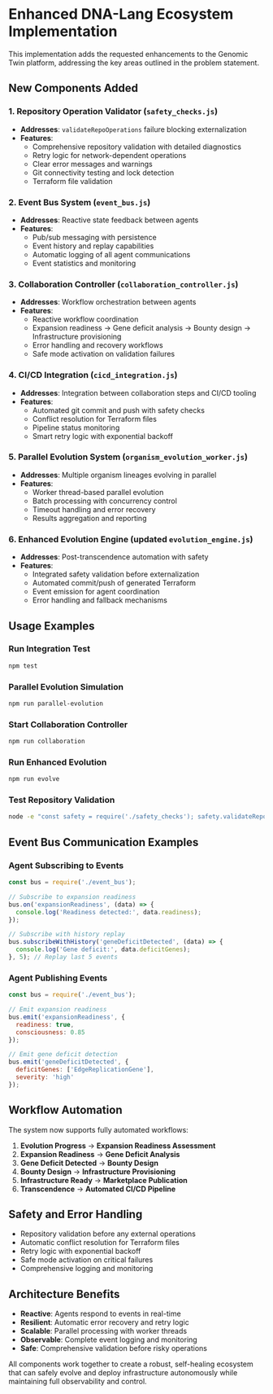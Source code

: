 # Enhanced DNA-Lang Ecosystem Implementation

This implementation adds the requested enhancements to the Genomic Twin platform, addressing the key areas outlined in the problem statement.

## New Components Added

### 1. Repository Operation Validator (`safety_checks.js`)
- **Addresses**: `validateRepoOperations` failure blocking externalization
- **Features**:
  - Comprehensive repository validation with detailed diagnostics
  - Retry logic for network-dependent operations
  - Clear error messages and warnings
  - Git connectivity testing and lock detection
  - Terraform file validation

### 2. Event Bus System (`event_bus.js`)
- **Addresses**: Reactive state feedback between agents
- **Features**:
  - Pub/sub messaging with persistence
  - Event history and replay capabilities
  - Automatic logging of all agent communications
  - Event statistics and monitoring

### 3. Collaboration Controller (`collaboration_controller.js`)
- **Addresses**: Workflow orchestration between agents
- **Features**:
  - Reactive workflow coordination
  - Expansion readiness → Gene deficit analysis → Bounty design → Infrastructure provisioning
  - Error handling and recovery workflows
  - Safe mode activation on validation failures

### 4. CI/CD Integration (`cicd_integration.js`)
- **Addresses**: Integration between collaboration steps and CI/CD tooling
- **Features**:
  - Automated git commit and push with safety checks
  - Conflict resolution for Terraform files
  - Pipeline status monitoring
  - Smart retry logic with exponential backoff

### 5. Parallel Evolution System (`organism_evolution_worker.js`)
- **Addresses**: Multiple organism lineages evolving in parallel
- **Features**:
  - Worker thread-based parallel evolution
  - Batch processing with concurrency control
  - Timeout handling and error recovery
  - Results aggregation and reporting

### 6. Enhanced Evolution Engine (updated `evolution_engine.js`)
- **Addresses**: Post-transcendence automation with safety
- **Features**:
  - Integrated safety validation before externalization
  - Automated commit/push of generated Terraform
  - Event emission for agent coordination
  - Error handling and fallback mechanisms

## Usage Examples

### Run Integration Test
```bash
npm test
```

### Parallel Evolution Simulation
```bash
npm run parallel-evolution
```

### Start Collaboration Controller
```bash
npm run collaboration
```

### Run Enhanced Evolution
```bash
npm run evolve
```

### Test Repository Validation
```bash
node -e "const safety = require('./safety_checks'); safety.validateRepoOperations('.').then(console.log);"
```

## Event Bus Communication Examples

### Agent Subscribing to Events
```javascript
const bus = require('./event_bus');

// Subscribe to expansion readiness
bus.on('expansionReadiness', (data) => {
  console.log('Readiness detected:', data.readiness);
});

// Subscribe with history replay
bus.subscribeWithHistory('geneDeficitDetected', (data) => {
  console.log('Gene deficit:', data.deficitGenes);
}, 5); // Replay last 5 events
```

### Agent Publishing Events
```javascript
const bus = require('./event_bus');

// Emit expansion readiness
bus.emit('expansionReadiness', { 
  readiness: true, 
  consciousness: 0.85 
});

// Emit gene deficit detection
bus.emit('geneDeficitDetected', { 
  deficitGenes: ['EdgeReplicationGene'],
  severity: 'high'
});
```

## Workflow Automation

The system now supports fully automated workflows:

1. **Evolution Progress** → **Expansion Readiness Assessment**
2. **Expansion Readiness** → **Gene Deficit Analysis**
3. **Gene Deficit Detected** → **Bounty Design**
4. **Bounty Design** → **Infrastructure Provisioning**
5. **Infrastructure Ready** → **Marketplace Publication**
6. **Transcendence** → **Automated CI/CD Pipeline**

## Safety and Error Handling

- Repository validation before any external operations
- Automatic conflict resolution for Terraform files
- Retry logic with exponential backoff
- Safe mode activation on critical failures
- Comprehensive logging and monitoring

## Architecture Benefits

- **Reactive**: Agents respond to events in real-time
- **Resilient**: Automatic error recovery and retry logic
- **Scalable**: Parallel processing with worker threads
- **Observable**: Complete event logging and monitoring
- **Safe**: Comprehensive validation before risky operations

All components work together to create a robust, self-healing ecosystem that can safely evolve and deploy infrastructure autonomously while maintaining full observability and control.